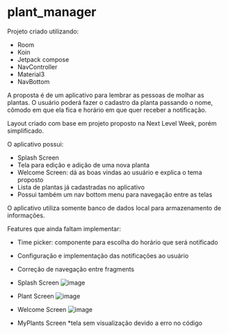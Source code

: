 # plant_manager

Projeto criado utilizando:
- Room
- Koin
- Jetpack compose
- NavController
- Material3
- NavBottom

A proposta é de um aplicativo para lembrar as pessoas de molhar as plantas. O usuário poderá fazer o cadastro da planta passando o nome, cômodo em que ela fica e horário em que quer receber a notificação. 

Layout criado com base em projeto proposto na Next Level Week, porém simplificado.

O aplicativo possui:
- Splash Screen
- Tela para edição e adição de uma nova planta
- Welcome Screen:  dá as boas vindas ao usuário e explica o tema proposto
- Lista de plantas já cadastradas no aplicativo
- Possui também um nav bottom menu para navegação entre as telas

O aplicativo utiliza somente banco de dados local para armazenamento de informações.

Features que ainda faltam implementar:
- Time picker: componente para escolha do horário que será notificado
- Configuração e implementação das notificações ao usuário
- Correção de navegação entre fragments


- Splash Screen
  ![image](https://github.com/lurianoriane/plant_manager/assets/72623527/885a34a9-8e01-4ea8-a842-49240264517b)

- Plant Screen
 ![image](https://github.com/lurianoriane/plant_manager/assets/72623527/12f5121d-7f37-44f4-aa7c-b893ff5946ba)
  
- Welcome Screen
![image](https://github.com/lurianoriane/plant_manager/assets/72623527/7175d427-a4ca-4c72-a444-d118e032ef4d)

- MyPlants Screen *tela sem visualização devido a erro no código
